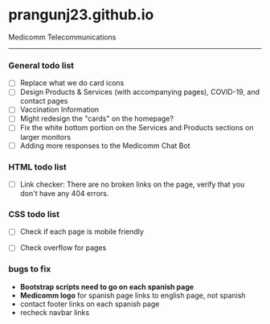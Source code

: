 # prangunj23.github.io
Medicomm Telecommunications

---


### General todo list
- [ ] Replace what we do card icons
- [ ] Design Products & Services (with accompanying pages), COVID-19, and contact pages
- [ ] Vaccination Information
- [ ] Might redesign the "cards" on the homepage?
- [ ] Fix the white bottom portion on the Services and Products sections on larger monitors
- [ ] Adding more responses to the Medicomm Chat Bot

### HTML todo list

- [ ] Link checker: There are no broken links on the page, verify that you don't have any 404 errors.

### CSS todo list
- [ ] Check if each page is mobile friendly
- [ ] Check overflow for pages



### bugs to fix
- **Bootstrap scripts need to go on each spanish page**
- **Medicomm logo** for spanish page links to english page, not spanish
- contact footer links on each spanish page
- recheck navbar links
